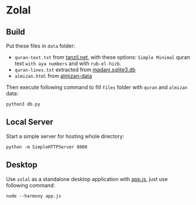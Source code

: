 Zolal
=====

## Build
Put these files in `data` folder:

+ `quran-text.txt` from [tanzil.net](), with these options: `Simple Minimal` quran text `with aya numbers` and with `rub-el-hizb`.
+ `quran-lines.txt` extracted from [madani.sqlite3.db](https://github.com/quran/quran.com-images/blob/master/data/madani.sqlite3.db?raw=true)
+ `almizan.html` from [almizan-data](https://github.com/nournia/almizan-data)

Then execute following command to fill `files` folder with `quran` and `almizan` data:

	python3 db.py

## Local Server
Start a simple server for hosting whole directory:

	python -m SimpleHTTPServer 8000

## Desktop
Use `zolal` as a standalone desktop application with [app.js](http://appjs.org), just use following command:

	node --harmony app.js
